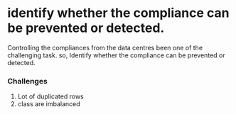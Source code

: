 # identify whether the compliance can be prevented or detected.
  Controlling the compliances from the data centres been one of the challenging task. so, Identify whether the compliance can be prevented or detected.
  
  ### Challenges
  1) Lot of duplicated rows
  2) class are imbalanced 
